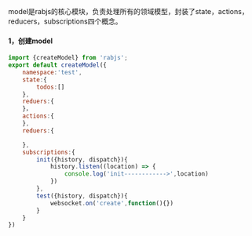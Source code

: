 model是rabjs的核心模块，负责处理所有的领域模型，封装了state，actions，reducers，subscriptions四个概念。

#### 1，创建model

```js
import {createModel} from 'rabjs';
export default createModel({
    namespace:'test',
    state:{
        todos:[]
    },
    reduers:{
    }，
    actions:{
    },
    reduers:{

    },
    subscriptions:{
        init({history, dispatch}){
            history.listen((location) => {
                console.log('init------------>',location)
            })
        },
        test({history, dispatch}){
            websocket.on('create',function(){})
        }
    }
})
```



